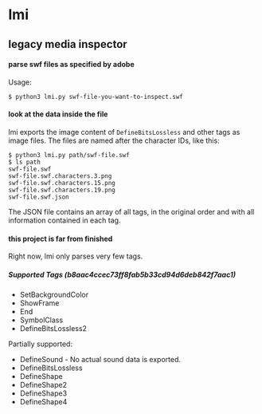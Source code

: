 # lmi
## legacy media inspector
#### parse swf files as specified by adobe

Usage:
```
$ python3 lmi.py swf-file-you-want-to-inspect.swf
```

#### look at the data inside the file

lmi exports the image content of `DefineBitsLossless` and other tags as image files. The files are named after the character IDs, like this:
```
$ python3 lmi.py path/swf-file.swf
$ ls path
swf-file.swf
swf-file.swf.characters.3.png
swf-file.swf.characters.15.png
swf-file.swf.characters.19.png
swf-file.swf.json
```
The JSON file contains an array of all tags, in the original order and with all information contained in each tag.

#### this project is far from finished

Right now, lmi only parses very few tags.

##### Supported Tags (b8aac4ccec73ff8fab5b33cd94d6deb842f7aac1)
* SetBackgroundColor
* ShowFrame
* End
* SymbolClass
* DefineBitsLossless2

Partially supported:
* DefineSound - No actual sound data is exported.
* DefineBitsLossless
* DefineShape
* DefineShape2
* DefineShape3
* DefineShape4